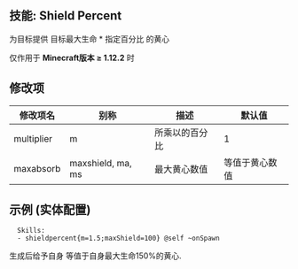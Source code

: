 技能: Shield Percent
--------------------------

为目标提供 目标最大生命 * 指定百分比 的黄心

仅作用于 **Minecraft版本 ≥ 1.12.2** 时

修改项
----------

| 修改项名 | 别称    | 描述                                                                                                    | 默认值 |
|-----------|------------|----------------------------------------------------------------------------------------------------------------|---------------|
| multiplier    | m                 | 所乘以的百分比 | 1              |
| maxabsorb | maxshield, ma, ms | 最大黄心数值 | 等值于黄心数值 |

示例 (实体配置)
--------

      Skills:
      - shieldpercent{m=1.5;maxShield=100} @self ~onSpawn

生成后给予自身 等值于自身最大生命150%的黄心.
